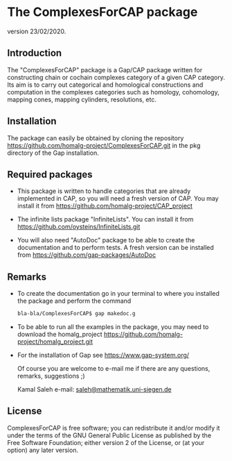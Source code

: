 The ComplexesForCAP package
=========================

version 23/02/2020.

Introduction
------------
The "ComplexesForCAP" package is a Gap/CAP package written for constructing chain or cochain complexes category of a given CAP category. Its aim is to carry out categorical and homological constructions and computation in the complexes categories such as homology, cohomology, mapping cones, mapping cylinders, resolutions, etc.


Installation
-----------
The package can easily be obtained by cloning the repository
https://github.com/homalg-project/ComplexesForCAP.git
in the pkg directory of the Gap installation.

Required packages
-----------------

* This package is written to handle categories that are already implemented in CAP, so you will need a fresh version of CAP. You may install it from
  https://github.com/homalg-project/CAP_project
  
* The infinite lists package "InfiniteLists". You can install it from 
  https://github.com/oysteins/InfiniteLists.git

* You will also need "AutoDoc" package to be able to create the documentation and to perform tests. A fresh version can be installed from
https://github.com/gap-packages/AutoDoc

Remarks
-------
* To create the documentation go in your terminal to where you installed the package and 
 perform the command
   ```sh
   bla-bla/ComplexesForCAP$ gap makedoc.g
   ```
* To be able to run all the examples in the package, you may need to download the homalg_project
  https://github.com/homalg-project/homalg_project.git
* For the installation of Gap see https://www.gap-system.org/

  Of course you are welcome to e-mail me if there are any questions, remarks, suggestions ;)
 
  Kamal Saleh e-mail: saleh@mathematik.uni-siegen.de

License
-------
ComplexesForCAP is free software; you can redistribute it and/or modify it under the terms of the GNU General Public License as
published by the Free Software Foundation; either version 2 of the License, or (at your option) any later version.

